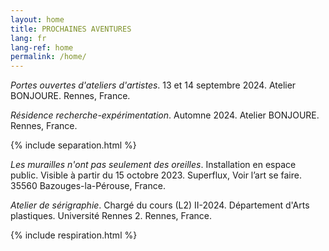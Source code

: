 ```yaml
---
layout: home
title: PROCHAINES AVENTURES
lang: fr
lang-ref: home
permalink: /home/
---
```


*Portes ouvertes d'ateliers d'artistes*. 13 et 14 septembre 2024. Atelier BONJOURE. Rennes, France.

*Résidence recherche-expérimentation*. Automne 2024. Atelier BONJOURE. Rennes, France.

{% include separation.html %}

*Les murailles n'ont pas seulement des oreilles*. Installation en espace public. Visible à partir du 15 octobre 2023. Superflux, Voir l’art se faire. 35560 Bazouges-la-Pérouse, France.

*Atelier de sérigraphie*. Chargé du cours (L2) II-2024. Département d'Arts plastiques. Université Rennes 2. Rennes, France.

{% include respiration.html %}
